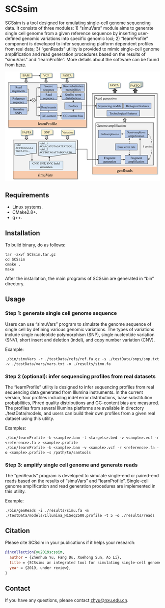 # SCSsim

SCSsim is a tool designed for emulating single-cell genome sequencing data. It consists of three modules: 1) “simuVars” module aims to generate single cell genome from a given reference sequence by inserting user-defined genomic variations into specific genomic loci; 2) “learnProfile” component is developed to infer sequencing platform dependent profiles from real data; 3) “genReads” utility is provided to mimic single-cell genome amplification and read generation procedures based on the results of “simuVars” and “learnProfile”. More details about the software can be found from [here](https://github.com/qasimyu/scssim/tree/master/docs/SCSsim_User_Guide.pdf).

![Framework Design](docs/workflow.png)

## Requirements

* Linux systems.
* CMake2.8+.
* g++.

## Installation

To build binary, do as follows:

```
tar -zxvf SCSsim.tar.gz
cd SCSsim
cmake .
make
```

After the installation, the main programs of SCSsim are generated in “bin” directory.

## Usage

### Step 1: generate single cell genome sequence

Users can use “simuVars” program to simulate the genome sequence of single cell by defining various genomic variations. The types of variations include single nucleotide polymorphism (SNP), single nucleotide variation (SNV), short insert and deletion (indel), and copy number variation (CNV).

Example:

```
./bin/simuVars -r ./testData/refs/ref.fa.gz -s ./testData/snps/snp.txt -v ./testData/vars/vars.txt -o ./results/simu.fa
```

### Step 2 (optional): infer sequencing profiles from real datasets

The “learnProfile” utility is designed to infer sequencing profiles from real sequencing data generated from Illumina instruments. In the current version, four profiles including indel error distributions, base substitution probabilities, Phred quality distributions and GC-content bias are measured. The profiles from several Illumina platforms are available in directory ./testData/models, and users can build their own profiles from a given real dataset using this utility. 

Examples:

```
./bin/learnProfile -b <sample>.bam -t <targets>.bed -v <sample>.vcf -r <reference>.fa > <sample>.profile
./bin/learnProfile -b <sample>.bam -v <sample>.vcf -r <reference>.fa -o <sample>.profile –s /path/to/samtools
```

### Step 3: amplify single cell genome and generate reads

The “genReads” program is developed to simulate single-end or paired-end reads based on the results of “simuVars” and “learnProfile”. Single-cell genome amplification and read generation procedures are implemented in this utility. 

Example:

```
./bin/genReads -i ./results/simu.fa -m ./testData/models/Illumina_HiSeq2500.profile -t 5 -o ./results/reads
```

## Citation

Please cite SCSsim in your publications if it helps your research:

``` bibtex
@incollection{yu2019scssim,
  author = {Zhenhua Yu, Fang Du, Xuehong Sun, Ao Li},
  title = {SCSsim: an integrated tool for simulating single-cell genome sequencing data},
  year = {2019, under review},
}
```

## Contact

If you have any questions, please contact zhyu@nxu.edu.cn.